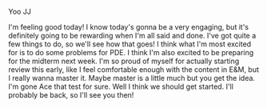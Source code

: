 Yoo JJ

I'm feeling good today! I know today's gonna be a very engaging, but it's definitely going to be rewarding when I'm all said and done. I've got quite a few things to do, so we'll see how that goes! I think what I'm most excited for is to do some problems for PDE. I think I'm also excited to be preparing for the midterm next week. I'm so proud of myself for actually starting review this early, like I feel comfortable enough with the content in E&M, but I really wanna master it. Maybe master is a little much but you get the idea. I'm gone Ace that test for sure. Well I think we should get started. I'll probably be back, so I'll see you then!
